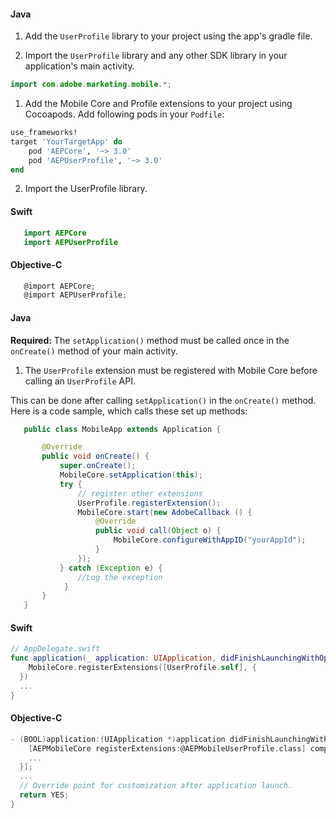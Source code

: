 <Variant platform="android" task="add" repeat="3"/>

#### Java

1. Add the `UserProfile` library to your project using the app's gradle file.

2. Import the `UserProfile` library and any other SDK library in your application's main activity.

```java
import com.adobe.marketing.mobile.*;
```

<Variant platform="ios" task="add" repeat="7"/>

1. Add the Mobile Core and Profile extensions to your project using Cocoapods. Add following pods in your `Podfile`:

```ruby
use_frameworks!
target 'YourTargetApp' do
    pod 'AEPCore', '~> 3.0'
    pod 'AEPUserProfile', '~> 3.0'
end
```

2. Import the UserProfile library.  

#### Swift

```swift
   import AEPCore
   import AEPUserProfile
```

#### Objective-C

```objectivec
   @import AEPCore;
   @import AEPUserProfile;
```

<Variant platform="android" task="register" repeat="5"/>

#### Java

**Required:** The `setApplication()` method must be called once in the `onCreate()` method of your main activity.

1. The `UserProfile` extension must be registered with Mobile Core before calling an `UserProfile` API.

This can be done after calling `setApplication()` in the `onCreate()` method. Here is a code sample, which calls these set up methods:

```java
   public class MobileApp extends Application {

       @Override
       public void onCreate() {
           super.onCreate();
           MobileCore.setApplication(this);
           try {
               // register other extensions
               UserProfile.registerExtension();
               MobileCore.start(new AdobeCallback () {
                   @Override
                   public void call(Object o) {
                       MobileCore.configureWithAppID("yourAppId");
                   }
               });    
           } catch (Exception e) {
               //Log the exception
            }
       }
   }
```

<Variant platform="ios" task="register" repeat="4"/>

#### Swift

```swift
// AppDelegate.swift
func application(_ application: UIApplication, didFinishLaunchingWithOptions launchOptions: [UIApplication.LaunchOptionsKey: Any]?) -> Bool {
    MobileCore.registerExtensions([UserProfile.self], {
  })
  ...
}
```

#### Objective-C

```objectivec
- (BOOL)application:(UIApplication *)application didFinishLaunchingWithOptions:(NSDictionary *)launchOptions {
    [AEPMobileCore registerExtensions:@AEPMobileUserProfile.class] completion:^{
    ...
  }];
  ...
  // Override point for customization after application launch.
  return YES;
}
```